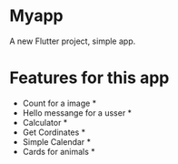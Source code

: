 # Myapp

A new Flutter project, simple app.

# Features for this app 

* Count for a image *
* Hello messange for a usser *
* Calculator *
* Get Cordinates *
* Simple Calendar *
* Cards for animals * 
